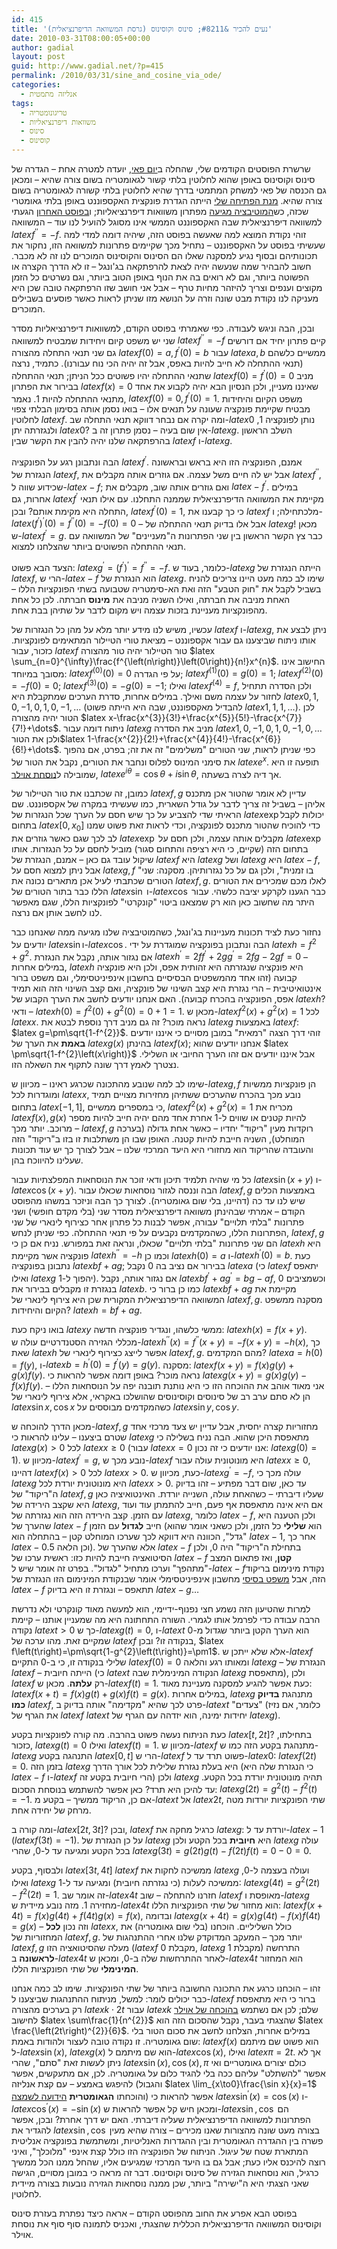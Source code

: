 ```yaml
---
id: 415
title: 'נעים להכיר &#8211; סינוס וקוסינוס (גרסת המשוואה הדיפרנציאלית)'
date: 2010-03-31T08:00:05+00:00
author: gadial
layout: post
guid: http://www.gadial.net/?p=415
permalink: /2010/03/31/sine_and_cosine_via_ode/
categories:
  - אנליזה מתמטית
tags:
  - טריגונומטריה
  - משוואות דיפרנציאליות
  - סינוס
  - קוסינוס
---
```

שרשרת הפוסטים הקודמים שלי, שהחלה ב[יום פאי](http://www.gadial.net/?p=393), יועדה למטרה אחת &#8211; הגדרה של סינוס וקוסינוס באופן שהוא לחלוטין בלתי קשור לגאומטריה בשום צורה שהיא &#8211; ומכאן גם הכנסה של פאי למשחק המתמטי בדרך שהיא לחלוטין בלתי קשורה לגאומטריה בשום צורה שהיא. [מנת הפתיחה שלי](http://www.gadial.net/?p=404) הייתה הגדרת פונקצית האקספוננט באופן בלתי גאומטרי שכזה, כש[המוטיבציה מגיעה](http://www.gadial.net/?p=401) מפתרון משוואות דיפרנציאליות; ו[בפוסט האחרון](http://www.gadial.net/?p=407) הגעתי למשוואה דיפרנציאלית שבה האקספוננט הממשי אינו מסוגל להועיל לנו עוד &#8211; המשוואה $latex f^{\prime\prime}=-f$. זוהי נקודת המוצא למה שאעשה בפוסט הזה, שיהיה דומה למדי למה שעשיתי בפוסט על האקספוננט &#8211; נתחיל מכך שקיימים פתרונות למשוואה הזו, נחקור את תכונותיהם ובסוף נגיע למסקנה שאלו הם הסינוס והקוסינוס המוכרים לנו זה לא מכבר. חשוב להבהיר שמה שנעשה יהיה לצאת להרפתקאה בג'ונגל &#8211; זו לא הדרך הקצרה או הפשוטה ביותר, וגם לא רואים בה את הנוף באופן הטוב ביותר, וגם נשרטים כל הזמן מקוצים וענפים וצריך להיזהר מחיות טרף &#8211; אבל אני חושב שזו הרפתקאה טובה שכן היא מעניקה לנו נקודת מבט שונה וזרה על הנושא מזו שניתן לראות כאשר פוסעים בשבילים המוכרים.

ובכן, הבה וניגש לעבודה. כפי שאמרתי בפוסט הקודם, למשוואות דיפרנציאליות מסדר שני יש משפט קיום ויחידות שמבטיח למשוואה $latex f^{\prime\prime}=-f$ קיים פתרון יחיד אם דורשים גם שני תנאי התחלה מהצורה $latex f\left(0\right)=a,f^{\prime}\left(0\right)=b$ עבור $latex a,b$ ממשיים כלשהם (תנאי ההתחלה לא חייב להיות באפס, אבל זה יהיה הכי נוח עבורנו). כתמיד, נרצה שתנאי ההתחלה יהיו פשוטים ככל הניתן; תנאי ההתחלה $latex f\left(0\right)=f^{\prime}\left(0\right)=0$ מניב בבירור את הפתרון $latex f\left(x\right)=0$ שאיננו מעניין, ולכן הנסיון הבא יהיה לקבוע את אחד מתנאי ההתחלה להיות 1. נאמר, $latex f\left(0\right)=0,f^{\prime}\left(0\right)=1$. משפט הקיום והיחידות מבטיח שקיימת פונקציה שעונה על תנאים אלו &#8211; בואו נסמן אותה בסימון הבלתי צפוי לחלוטין $latex f$. ומה יקרה אם נבחר דווקא תנאי התחלה שב-$latex 0$ נותן לפונקציה 1, ולנגזרתה יתן $latex 0$? אין שום בעיה &#8211; נסמן פתרון זה ב-$latex g$. השלב הראשון בהרפתקאה שלנו יהיה להבין את הקשר שבין $latex f$ ו-$latex g$.

הבה ונתבונן רגע על הפונקציה $latex f^{\prime}$. אמנם, הפונקציה הזו היא בראש ובראשונה הנגזרת של $latex f$, אבל יש לה חיים משל עצמה. אם גוזרים אותה מקבלים את $latex f^{\prime\prime}$, שכידוע שווה ל-$latex -f$; ואם גוזרים אותה שוב, מקבלים את $latex -f^{\prime}$. במילים אחרות, גם $latex f^{\prime}$ מקיימת את המשוואה הדיפרנציאלית שממנה התחלנו. עם אילו תנאי התחלה היא מקימת אותם? ובכן, $latex f^{\prime}\left(0\right)=1$, כי כך קבענו את $latex f$ מלכתחילה; ו-$latex \left(f^{\prime}\right)^{\prime}\left(0\right)=f^{\prime\prime}\left(0\right)=-f\left(0\right)=0$ &#8211; אבל אלו בדיוק תנאי ההתחלה של $latex g$! מכאן ש-$latex f^{\prime}=g$. כבר צץ הקשר הראשון בין שני הפתרונות ה"מעניינים" של המשוואה עם תנאי ההתחלה הפשוטים ביותר שהצלחנו למצוא.

הצעד הבא פשוט: $latex g^{\prime}=\left(f^{\prime}\right)^{\prime}=f^{\prime\prime}=-f$. כלומר, בעוד ש-$latex g$ הייתה הנגזרת של $latex f$, הרי ש-$latex -f$ הוא הנגזרת של $latex g$. שימו לב כמה מעט היינו צריכים להניח בשביל לקבל את "חוק הטבע" הזה ואת הא-סימטריה שטבועה בשתי הפונקציות הללו &#8211; האחת מניבה את חברתה, ואילו השניה מניבה את **מינוס** חברתה. לכן כל אחת מהפונקציות מעניינת בזכות עצמה ויש מקום לדבר על שתיהן בבת אחת.

עכשיו, משיש לנו מידע יותר מלא על מהן כל הנגזרות של $latex f$ ו-$latex g$, ניתן לבצע את אותו ניתוח שביצענו גם עבור אקספוננט &#8211; מציאת טורי הטיילור המתאימים לפונקציות. כזכור, עבור $latex f$ טור הטיילור יהיה טור מהצורה $latex \sum_{n=0}^{\infty}\frac{f^{\left(n\right)}\left(0\right)}{n!}x^{n}$. החישוב אינו מסובך במיוחד: $latex f^{\left(0\right)}\left(0\right)=0$ על פי הגדרה; $latex f^{\left(1\right)}\left(0\right)=g\left(0\right)=1$; $latex f^{\left(2\right)}\left(0\right)=-f\left(0\right)=0$; $latex f^{\left(3\right)}\left(0\right)=-g\left(0\right)=-1$; ואילו $latex f^{\left(4\right)}=f$, ולכן הסדרה תתחיל לחזור על עצמה משם ואילך. במילים אחרות, סדרת הערכים שמתקבלת היא $latex 0,1,0,-1,0,1,0,-1,\dots$ (להבדיל מאקספוננט, שבה היא הייתה פשוט $latex 1,1,1,\dots$). לכן הטור יהיה מהצורה $latex x-\frac{x^{3}}{3!}+\frac{x^{5}}{5!}-\frac{x^{7}}{7!}+\dots$. ניתוח דומה עבור $latex g$ מניב את הסדרה $latex 1,0,-1,0,1,0,-1,0,\dots$ ולכן את הטור$latex 1-\frac{x^{2}}{2!}+\frac{x^{4}}{4!}-\frac{x^{6}}{6!}+\dots$. כפי שניתן לראות, שני הטורים "משלימים" זה את זה; בפרט, אם נהפוך את סימני המינוס לפלוס ונחבר את הטורים, נקבל את הטור של $latex e^{x}$. תופעה זו היא שמובילה ל[נוסחת אוילר](http://he.wikipedia.org/wiki/%D7%A0%D7%95%D7%A1%D7%97%D7%AA_%D7%90%D7%95%D7%99%D7%9C%D7%A8_%28%D7%90%D7%A0%D7%9C%D7%99%D7%96%D7%94_%D7%9E%D7%A8%D7%95%D7%9B%D7%91%D7%AA%29), $latex e^{i\theta}=\cos\theta+i\sin\theta$, אך דיה לצרה בשעתה.

כמובן, זה שכתבנו את טור הטיילור של $latex f,g$ עדיין לא אומר שהטור אכן מתכנס אליהן &#8211; בשביל זה צריך לדבר על גודל השארית, כמו שעשיתי במקרה של אקספוננט. שם הראיתי שדי להצביע על כך שיש חסם על הערך שכל הנגזרות של $latex \exp$יכולות לקבל בתחום $latex \left[0,x_{0}\right]$ כדי להוכיח שהטור מתכנס לפונקציה, וכדי לראות זאת פשוט שמנו לב לכך שגם כאשר גוזרים את $latex \exp$ מקבלים אותה עצמה, ולכן חסם על $latex \exp$ בתחום הזה (שקיים, כי היא רציפה והתחום סגור) מוביל לחסם על כל הנגזרות. אותו שיקול עובד גם כאן &#8211; אמנם, הנגזרת של $latex f$ היא $latex g$ ושל $latex g$ היא $latex -f$, אבל ניתן למצוא חסם על $latex g,f$ "בו זמנית", ולכן גם על כל נגזרותיהן. מסקנה: שני הטורים שכתבתי לעיל אכן מתארים נכונה את $latex f,g$. לאלו מכם שמכירים את הטורים הללו כבר בתור הטורים של $latex \sin$ ו-$latex \cos$ כבר הגענו לקרקע יציבה כלשהי. עבור היתר מה שחשוב כאן הוא רק שמצאנו ביטוי "קונקרטי" לפונקציות הללו, שגם מאפשר לנו לחשב אותן אם נרצה.

נחזור כעת לציד תכונות מעניינות בג'ונגל, כשהמוטיבציה שלנו מגיעה ממה שאנחנו כבר יודעים על $latex \sin$ו-$latex \cos$. הבה ונתבונן בפונקציה שמוגדרת על ידי $latex h=f^{2}+g^{2}$. אם נגזור אותה, נקבל את הנגזרת $latex h^{\prime}=2ff^{\prime}+2gg^{\prime}=2fg-2gf=0$ &#8211; במילים אחרות, $latex h$ היא פונקציה שנגזרתה היא זהותית אפס, ולכן היא פונקציה קבועה (זהו אחד מהמשפטים הבסיסיים בחשבון אינפיניטסימלי, וגם משפט ברור אינטואיטיבית &#8211; הרי נגזרת היא קצב השינוי של פונקציה, ואם קצב השינוי הזה הוא תמיד אפס, הפונקציה בהכרח קבועה). האם אנחנו יודעים לחשב את הערך הקבוע של $latex h$? ודאי &#8211; $latex h\left(0\right)=f^{2}\left(0\right)+g^{2}\left(0\right)=0+1=1$. מכאן ש-$latex f^{2}\left(x\right)+g^{2}\left(x\right)=1$ לכל $latex x$. נראה מוכר? זה גם מניב דרך נוספת לבטא את $latex g$ באמצעות $latex f$: $latex g=\pm\sqrt{1-f^{2}}$. זוהי דרך הצגה "רמאית" במובן מסויים כי איננו יודעים **באמת** את הערך של $latex g\left(x\right)$ בהינתן $latex f\left(x\right)$; אנחנו יודעים שהוא $latex \pm\sqrt{1-f^{2}\left(x\right)}$ אבל איננו יודעים אם זהו הערך החיובי או השלילי. נצטרך לאמץ דרך שונה לתקוף את השאלה הזו.

שימו לב למה שנובע מהתכונה שכרגע ראינו &#8211; מכיוון ש-$latex g,f$ הן פונקציות ממשיות ומוגדרות לכל $latex x$, נובע מכך בהכרח שהערכים ששתיהן מחזירות מצויים תמיד בתחום $latex \left[-1,1\right]$, כי במספרים ממשיים, $latex f^{2}\left(x\right)+g^{2}\left(x\right)=1$ מכריח את $latex f\left(x\right),g\left(x\right)$ להיות קטנים או שווים ל-1 אחרת אחד מהם יהיה חייב להיות מספר מרוכב. יותר מכך &#8211; $latex f,g$ רוקדות מעין "ריקוד" יחדיו &#8211; כאשר אחת גדולה (בערכה המוחלט), השניה חייבת להיות קטנה. האופן שבו הן משתלבות זו בזו ב"ריקוד" הזה והעובדה שהריקוד הוא מחזורי היא היעד המרכזי שלנו &#8211; אבל לצורך כך יש עוד תכונות שעלינו להיווכח בהן.

כל מי שהיה תלמיד תיכון ודאי זוכר את הנוסחאות המפלצתיות עבור $latex \sin\left(x+y\right)$ ו-$latex \cos\left(x+y\right)$. הבה וננסה לגזור נוסחאות שכאלו עבור $latex f,g$ באמצעות הכלים שיש לנו עד כה (דהיינו, בלי שום גאומטריה). לצורך כך הבה וניזכר במשהו מהפוסט הקודם &#8211; אמרתי שבהינתן משוואה דיפרנציאלית מסדר שני (בלי מקדם חופשי) ושני פתרונות "בלתי תלויים" עבורה, אפשר לבנות כל פתרון אחר כצירוף לינארי של שני הפתרונות הללו, כשהמקדמים נקבעים על פי תנאי ההתחלה. כפי שניתן לנחש, $latex f,g$ הם שני פתרונות "בלתי תלויים" שכאלו, ונראה זאת במפורש. נניח אם כן כי $latex h$ היא פונקציה אשר מקיימת $latex h^{\prime\prime}=-h$ וכמו כן $latex h\left(0\right)=a$ ו-$latex h^{\prime}\left(0\right)=b$. כעת נתבונן בפונקציה $latex bf+ag$; בבירור אם נציב בה 0 נקבל $latex a$ (כי $latex f$ יתאפס ואילו $latex g$ יהפוך ל-1). אם נגזור אותה, נקבל $latex bf^{\prime}+ag^{\prime}=bg-af$, וכשמציבים 0 בנגזרת זו מקבלים בבירור את $latex b$. כמו כן ברור כי $latex bf+ag$ מקיימת את המשוואה הדיפרנציאלית המקורית שכן היא צירוף לינארי של $latex f,g$. מסקנה ממשפט הקיום והיחידות? $latex h=bf+ag$.

בואו ניקח כעת $latex y$ ממשי כלשהו, ונגדיר פונקציה חדשה: $latex h\left(x\right)=f\left(x+y\right)$. מכללי הגזירה הסטנדרטיים עולה ש-$latex h^{\prime\prime}\left(x\right)=f^{\prime\prime}\left(x+y\right)=-f\left(x+y\right)=-h\left(x\right)$, כך שאת $latex h$ אפשר לייצג כצירוף לינארי של $latex f,g$. מהם המקדמים? $latex a=h\left(0\right)=f\left(y\right)$, ו-$latex b=h^{\prime}\left(0\right)=f^{\prime}\left(y\right)=g\left(y\right)$. מסקנה: $latex f\left(x+y\right)=f\left(x\right)g\left(y\right)+g\left(x\right)f\left(y\right)$. נראה מוכר? באופן דומה אפשר להראות כי $latex g\left(x+y\right)=g\left(x\right)g\left(y\right)-f\left(x\right)f\left(y\right)$. אני מאוד אוהב את ההוכחה הזו כי היא נותנת תובנה יפה על הנוסחאות הללו &#8211; הן לא סתם ערב רב של סינוסים וקוסינוסים שהושלכו באקראי, אלא צירוף לינארי של $latex \sin x,\cos x$ כשהמקדמים מבוססים על $latex \sin y,\cos y$.

מכאן הדרך להוכחה ש-$latex f,g$ מחזוריות קצרה יחסית, אבל עדיין יש צעד מרכזי אחד שטרם ביצענו &#8211; עלינו להראות כי $latex g$ מתאפסת היכן שהוא. הבה נניח בשלילה כי $latex g\left(x\right)>0$ לכל $latex x\ge0$ (עבור $latex x=0$ אנו יודעים כי זה נכון: $latex g\left(0\right)=1$). מכיוון ש-$latex f^{\prime}=g$, נובע מכך ש-$latex f$ היא מונוטונית עולה עבור $latex x\ge0$, דהיינו $latex f\left(x\right)>0$ לכל $latex x>0$. כעת, מכיוון ש-$latex g^{\prime}=-f$, עולה מכך כי $latex g$ היא מונוטונית יורדת לכל $latex x>0$. עד כאן, שום דבר מפתיע &#8211; זהו בדיוק ה"ריקוד" של $latex f,g$ שעליו דיברתי &#8211; כשהאחת עולה, השנייה יורדת. האינטואיציה כאן היא שקצב הירידה של $latex g$, אם היא אינה מתאפסת אף פעם, חייב להתמתן עוד ועוד עם הזמן. קצב הירידה הזה הוא נגזרתה של $latex g$, כלומר $latex -f$, ולכן הטענה היא שהערך של $latex -f$ חייב **לגדול** עם הזמן (הוא **שלילי** כל הזמן, ולכן כשאני אומר שהוא "גדל", הכוונה היא דווקא לכך שערכו המוחלט קטן &#8211; בהתחלה הוא $latex -1$, אחר כך $latex -0.5$ וכן הלאה). אלא שהערך של $latex -f$ בתחילת ה"ריקוד" היה 0, ולכן הסיטואציה חייבת להיות כזו: ראשית ערכו של $latex -f$ **קטן**, ואז פתאום המצב "מתהפך" וערכו מתחיל "לגדול". בפרט זה אומר שיש ל-$latex -f$נקודת מינימום בריקוד הזה, אבל [משפט בסיסי](http://he.wikipedia.org/wiki/%D7%9E%D7%A9%D7%A4%D7%98_%D7%A4%D7%A8%D7%9E%D7%94_%28%D7%9C%D7%A0%D7%A7%D7%95%D7%93%D7%95%D7%AA_%D7%A7%D7%99%D7%A6%D7%95%D7%9F%29) מחשבון אינפיניטסימלי אומר שבנקודת המינימום הזו הנגזרת של $latex -f$ תתאפס &#8211; ונגזרת זו היא בדיוק $latex -g$&#8230;

למרות שהטיעון הזה נשמע חצי נפנוף-ידיימי, הוא למעשה מאוד קונקרטי ולא נדרשת הרבה עבודה כדי לפרמל אותו לגמרי. השורה התחתונה היא מה שמעניין אותנו &#8211; קיימת נקודה $latex t>0$ כך ש-$latex g\left(t\right)=0$, ו-$latex t$ הוא הערך הקטן ביותר שגדול מ-0 שמקיים זאת. מהו ערכה של $latex f$ בנקודה זו? ובכן, $latex f\left(t\right)=\pm\sqrt{1-g^{2}\left(t\right)}=\pm1$. אלא שלא ייתכן ש-$latex f$ שלילי בנקודה זו, כי ב-0 התקיים $latex f\left(0\right)=0$ ומאותו רגע והלאה $latex g$ &#8211; הנגזרת של $latex f$ &#8211; הייתה חיובית (כי $latex t$ הנקודה המינימלית שבה $latex g$ מתאפסת), ולכן $latex f$ רק **עלתה**. מכאן ש-$latex f\left(t\right)=1$. כעת אפשר להגיע למסקנה מעניינת מאוד: $latex f\left(x+t\right)=f\left(x\right)g\left(t\right)+g\left(x\right)f\left(t\right)=g\left(x\right)$. במילים אחרות, $latex g$ מתנהגת **בדיוק כמו** $latex f$, פרט לכך שהיא "מקדימה" אותה בדיוק ב-$latex t$ "צעדים" (כלומר, אם נזיז את הגרף של $latex f$ $latex t$ יחידות ימינה, הוא יזדהה עם הגרף של $latex g$).

כעת הניתוח נעשה פשוט בהרבה. מה קורה לפונקציות בקטע $latex \left[t,2t\right]$? בתחילתו, כזכור, $latex g\left(t\right)=0$ ואילו $latex f\left(t\right)=1$. מכיוון ש-$latex f$ מתנהגת בקטע הזה כמו ש-$latex g$ התנהגה בקטע $latex \left[0,t\right]$ הרי ש-$latex f$ פשוט תרד עד ל-$latex 0$: $latex f\left(2t\right)=0$. בזמן הזה $latex g$ היא בעלת נגזרת שלילית לכל אורך הדרך (כי הנגזרת שלה היא $latex -f$ ו-$latex f$ הרי חיובית בקטע זה) ולכן $latex g$ תהיה מונוטונית יורדת בכל הקטע. עד להיכן היא תרד? כאן אפשר להשתמש בנוסחת הסכום: $latex g\left(2t\right)=g^{2}\left(t\right)-f^{2}\left(t\right)=-1$. אם כן, הריקוד ממשיך &#8211; בקטע מ-$latex t$ אל $latex 2t$, שתי הפונקציות יורדות מטה מרחק של יחידה אחת.

ומה קורה ב-$latex \left[2t,3t\right]$? ובכן, $latex f$ כרגיל מחקה את $latex g$: יורדת עד ל-$latex -1$ ($latex f\left(3t\right)=-1$). על כן הנגזרת של $latex g$ היא **חיובית** בכל הקטע ולכן $latex g$ עולה בכל הקטע ומגיעה עד ל-0, שהרי $latex g\left(3t\right)=g\left(2t\right)g\left(t\right)-f\left(2t\right)f\left(t\right)=0-0=0$.

ולבסוף, בקטע $latex \left[3t,4t\right]$ $latex f$ ממשיכה לחקות את $latex g$ ועולה בעצמה ל-0, ואילו $latex g$ ממשיכה לעלות (כי נגזרתה חיובית) ומגיעה עד ל-1: $latex g\left(4t\right)=g^{2}\left(2t\right)-f^{2}\left(2t\right)=1$. זה אומר שב-$latex 4t$ חזרנו להתחלה &#8211; שוב $latex f$ מאופסת ו-$latex g$ מחזירה 1. מזה נובע מיידית ש-$latex 4t$ הוא מחזור של שתי הפונקציות הללו: $latex f\left(x+4t\right)=f\left(x\right)g\left(4t\right)+f\left(4t\right)g\left(x\right)=f\left(x\right)$, ובדומה $latex g\left(x+4t\right)=g\left(x\right)g\left(4t\right)-f\left(x\right)f\left(4t\right)=g\left(x\right)$ &#8211; וזה נכון **לכל** $latex x$, כולל השליליים. הוכחנו (בלי שום גאומטריה) את המחזוריות של $latex f,g$. יותר מכך &#8211; המעקב המדוקדק שלנו אחרי ההתנהגות של $latex f,g$ מעלה שהסיטואציה הזו ($latex f$ מקבלת 0, $latex g$ מקבלת 1) התרחשה **לראשונה** ב-$latex 4t$ לאחר ההתרחשות שלה ב-0, ומכאן ש-$latex 4t$ הוא המחזור **המינימלי** של שתי הפונקציות הללו.

זהו &#8211; הוכחנו כרגע את התכונה החשובה ביותר של שתי הפונקציות. שימו לב כמה אנחנו כבר יכולים לומר: למשל, מניתוח ההתנהגות שביצענו ל-$latex f$ ברור כי היא מתאפסת רק בערכים מהצורה $latex k\cdot2t$ עבור $latex k$ שלם; לכן אם נשתמש [בהוכחה של אוילר](http://www.gadial.net/?p=393) לחישוב $latex \sum\frac{1}{n^{2}}$ שהצגתי בעבר, נקבל שהסכום הזה הוא $latex \frac{\left(2t\right)^{2}}{6}$. במילים אחרות, הצלחנו לחשב את סכום הטור בלי שום גאומטריה. זו נקודה טובה לעצור ולהודות באמת: $latex f\left(x\right)$ הוא פשוט שם מיתמם ל-$latex \sin\left(x\right)$, $latex g\left(x\right)$ הוא שם מיתמם ל-$latex \cos\left(x\right)$, ואילו $latex \pi=2t$. אך לא ניתן לעשות זאת "סתם", שהרי $latex \sin\left(x\right),\cos\left(x\right),\pi$ כולם יצורים גאומטריים ואי אפשר "להשתלט" עליהם ככה בלי להגיד כלום על גאומטריה. לכן, אם מתעקשים, אפשר להיפגש באמצע &#8211; עם קצת אנליזה (והגבול $latex \lim_{x\to0}\frac{\sin x}{x}=1$ והוכחתו **הגאומטרית** [הידועה לשמצה](http://www.gadial.net/?p=108)) אפשר להראות כי $latex \sin^{\prime}\left(x\right)=\cos\left(x\right)$ ו-$latex \cos^{\prime}\left(x\right)=-\sin\left(x\right)$ ומכאן חיש קל אפשר להראות ש-$latex \sin,\cos$ הם הפתרונות למשוואה הדיפרנציאלית שעליה דיברתי. האם יש דרך אחרת? ובכן, אפשר להגדיר את $latex \sin,\cos$ בצורה מעט שונה מהצורות שאנו מכירים &#8211; צורה שהיא מעין פשרה בין ההגדרה הגאומטרית ובין ההגדרות האנליטיות, ומשתמשת בפונקציה אנליטית המתארת שטח של עיגול. הניתוח של הפונקציה הזו כולל קצת אינפי "מלוכלך", ואיני רוצה להיכנס אליו כעת; אבל גם בו היעד המרכזי שמגיעים אליו, שהחל ממנו הכל ממשיך כרגיל, הוא נוסחאות הגזירה של סינוס וקוסינוס. דבר זה מראה כי במובן מסויים, הגישה שאני הצגתי היא ה"ישירה" ביותר, שכן ממנה נוסחאות הגזירה נובעות בצורה מיידית לחלוטין.

בפוסט הבא אפרע את החוב מהפוסט הקודם &#8211; אראה כיצד נפתרת בעזרת סינוס וקוסינוס המשוואה הדיפרנציאלית הכללית שהצגתי, ואכניס לתמונה סוף סוף את נוסחת אוילר.